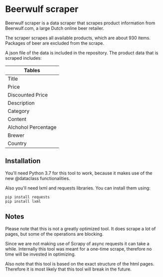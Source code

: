 # Beerwulf scraper
Beerwulf scraper is a data scraper that scrapes product information from Beerwulf.com, a large Dutch online beer retailer.

The scraper scrapes all available products, which are about 930 items. Packages of beer are excluded from the scrape.

A json file of the data is included in the repository. The product data that is scraped includes:

| Tables              |
| ------------------- |
| Title               | 
| Price               | 
| Discounted Price    | 
| Description         | 
| Category            | 
| Content             | 
| Alchohol Percentage | 
| Brewer              | 
| Country             |

## Installation
You'll need Python 3.7 for this tool to work, because it makes use of the new @dataclass functionalities.

Also you'll need lxml and requests libraries. You can install them using:

```
pip install requests
pip install lxml
```

## Notes
Please note that this is not a greatly optimized tool. It does scrape a lot of pages, but some of the operations are blocking.

Since we are not making use of Scrapy of async requests it can take a while. Internally this tool was meant for a one-time scrape, therefore no time will be invested in optimizing.

Also note that this tool is based on the exact structure of the html pages. Therefore it is most likely that this tool will break in the future.
